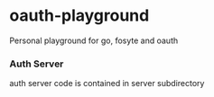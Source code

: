 # oauth-playground
Personal playground for go, fosyte and oauth


### Auth Server

auth server code is contained in server subdirectory
